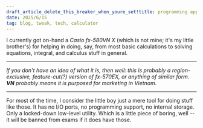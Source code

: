 ```yaml
---
draft_article_delete_this_breaker_when_youre_set!title: programming approach on a (thought) non-programmable calculator
date: 2025/6/15
tag: blog, tweak, tech, calculator
---
```


I currently got on-hand a *Casio fx-580VN X* (which is not mine; it's my little brother's) for helping in doing, say, 
from most basic calculations to solving equations, integral, and calculus stuff in general. 

-----

*If you don't have an idea of what it is, then well: this is probably a region-exclusive, feature-cut(?) version of 
fx-570EX, or anything of similar form. **VN** *probably means* it is purposed for marketing in Vietnam.*

-----

For most of the time, I consider the little boy just a mere tool for doing stuff like those.
It has no I/O ports, no programming support, no internal storage. Only a locked-down low-level
utility. Which is a little piece of boring, well -- it will be banned from exams if it does have those.



